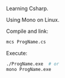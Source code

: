 Learning Csharp.

Using Mono on Linux.

Compile and link:
```bash
mcs ProgName.cs
```

Execute:
```bash
./ProgName.exe  # or
mono ProgName.exe
```
